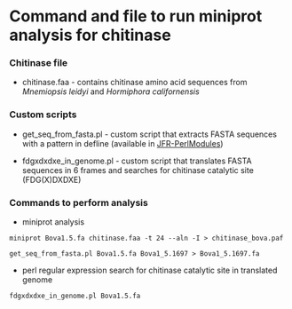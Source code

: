 # Command and file to run miniprot analysis for chitinase

### Chitinase file
* chitinase.faa - contains chitinase amino acid sequences from _Mnemiopsis leidyi_ and _Hormiphora californensis_

### Custom scripts
* get_seq_from_fasta.pl - custom script that extracts FASTA sequences with a pattern in defline (available in [JFR-PerlModules](https://github.com/josephryan/JFR-PerlModules))  

* fdgxdxdxe_in_genome.pl - custom script that translates FASTA sequences in 6 frames and searches for chitinase catalytic site (FDG(X)DXDXE)

### Commands to perform analysis

* miniprot analysis

```
miniprot Bova1.5.fa chitinase.faa -t 24 --aln -I > chitinase_bova.paf

get_seq_from_fasta.pl Bova1.5.fa Bova1_5.1697 > Bova1_5.1697.fa
```

* perl regular expression search for chitinase catalytic site in translated genome

```
fdgxdxdxe_in_genome.pl Bova1.5.fa
```  
